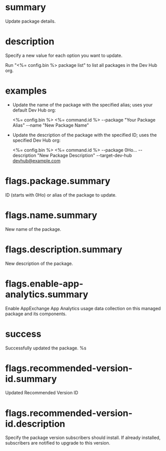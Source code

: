 # summary

Update package details.

# description

Specify a new value for each option you want to update.

Run "<%= config.bin %> package list" to list all packages in the Dev Hub org.

# examples

- Update the name of the package with the specified alias; uses your default Dev Hub org:

  <%= config.bin %> <%= command.id %> --package "Your Package Alias" --name "New Package Name"

- Update the description of the package with the specified ID; uses the specified Dev Hub org:

  <%= config.bin %> <%= command.id %> --package 0Ho... --description "New Package Description" --target-dev-hub devhub@example.com

# flags.package.summary

ID (starts with 0Ho) or alias of the package to update.

# flags.name.summary

New name of the package.

# flags.description.summary

New description of the package.

# flags.enable-app-analytics.summary

Enable AppExchange App Analytics usage data collection on this managed package and its components.

# success

Successfully updated the package. %s

# flags.recommended-version-id.summary

Updated Recommended Version ID

# flags.recommended-version-id.description

Specify the package version subscribers should install. If already installed, subscribers are notified to upgrade to this version.
